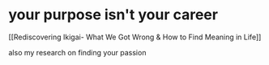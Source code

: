 # your purpose isn't your career

[[Rediscovering Ikigai- What We Got Wrong & How to Find Meaning in Life]]

also my research on finding your passion